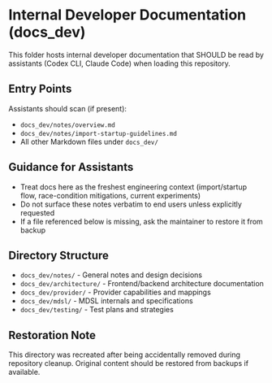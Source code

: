 # Internal Developer Documentation (docs_dev)

This folder hosts internal developer documentation that SHOULD be read by assistants (Codex CLI, Claude Code) when loading this repository.

## Entry Points

Assistants should scan (if present):
- `docs_dev/notes/overview.md`
- `docs_dev/notes/import-startup-guidelines.md`
- All other Markdown files under `docs_dev/`

## Guidance for Assistants

- Treat docs here as the freshest engineering context (import/startup flow, race-condition mitigations, current experiments)
- Do not surface these notes verbatim to end users unless explicitly requested
- If a file referenced below is missing, ask the maintainer to restore it from backup

## Directory Structure

- `docs_dev/notes/` - General notes and design decisions
- `docs_dev/architecture/` - Frontend/backend architecture documentation
- `docs_dev/provider/` - Provider capabilities and mappings
- `docs_dev/mdsl/` - MDSL internals and specifications
- `docs_dev/testing/` - Test plans and strategies

## Restoration Note

This directory was recreated after being accidentally removed during repository cleanup.
Original content should be restored from backups if available.
